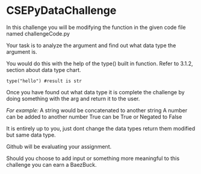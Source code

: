 # CSEPyDataChallenge

In this challenge you will be modifying the function in the given code file
named challengeCode.py 

Your task is to analyze the argument and find out what data type the argument is.

You would do this with the help of the type() built in function. Refer to 3.1.2, section about data type chart.

```
type("hello") #result is str
```

Once you have found out what data type it is complete the challenge by doing something with the arg and return it to the user.

*For example:*
A string would be concatenated to another string
A number can be added to another number
True can be True or Negated to False

It is entirely up to you, just dont change the data types return them modified but same data type.

Github will be evaluating your assignment. 

Should you choose to add input or something more meaningful to this challenge you can earn a BaezBuck.
